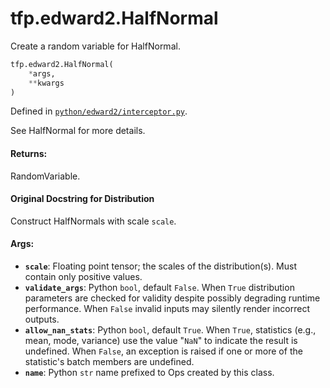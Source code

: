 <div itemscope itemtype="http://developers.google.com/ReferenceObject">
<meta itemprop="name" content="tfp.edward2.HalfNormal" />
<meta itemprop="path" content="Stable" />
</div>

# tfp.edward2.HalfNormal

Create a random variable for HalfNormal.

``` python
tfp.edward2.HalfNormal(
    *args,
    **kwargs
)
```



Defined in [`python/edward2/interceptor.py`](https://github.com/tensorflow/probability/tree/master/tensorflow_probability/python/edward2/interceptor.py).

<!-- Placeholder for "Used in" -->

See HalfNormal for more details.

#### Returns:

  RandomVariable.

#### Original Docstring for Distribution

Construct HalfNormals with scale `scale`.


#### Args:

* <b>`scale`</b>: Floating point tensor; the scales of the distribution(s).
  Must contain only positive values.
* <b>`validate_args`</b>: Python `bool`, default `False`. When `True` distribution
  parameters are checked for validity despite possibly degrading runtime
  performance. When `False` invalid inputs may silently render incorrect
  outputs.
* <b>`allow_nan_stats`</b>: Python `bool`, default `True`. When `True`,
  statistics (e.g., mean, mode, variance) use the value "`NaN`" to
  indicate the result is undefined. When `False`, an exception is raised
  if one or more of the statistic's batch members are undefined.
* <b>`name`</b>: Python `str` name prefixed to Ops created by this class.